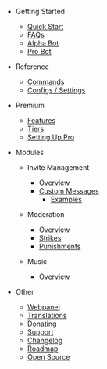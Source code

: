 - Getting Started

  - [Quick Start](/es/getting-started/quick-start.md)
  - [FAQs](/es/getting-started/faq.md)
  - [Alpha Bot](/es/getting-started/alpha.md)
  - [Pro Bot](/es/getting-started/pro.md)

- Reference

  - [Commands](/es/reference/commands.md)
  - [Configs / Settings](/es/reference/settings.md)

- Premium

  - [Features](/es/premium/features.md)
  - [Tiers](/es/premium/tiers.md)
  - [Setting Up Pro](/es/premium/setting-up.md)

- Modules

  - Invite Management

    - [Overview](/es/modules/invites/commands.md)
    - [Custom Messages](/es/modules/invites/custom-messages.md)
      - [Examples](/es/modules/invites/examples.md)

  - Moderation

    - [Overview](/es/modules/moderation/overview.md)
    - [Strikes](/es/modules/moderation/strikes.md)
    - [Punishments](/es/modules/moderation/punishments.md)

  - Music

    - [Overview](/es/modules/music/overview.md)

- Other

  - [Webpanel](/es/other/webpanel.md)
  - [Translations](/es/other/translations.md)
  - [Donating](/es/other/donating.md)
  - [Support](/es/other/support.md)
  - [Changelog](/es/other/changelog.md)
  - [Roadmap](/es/other/roadmap.md)
  - [Open Source](/es/other/open-source.md)
